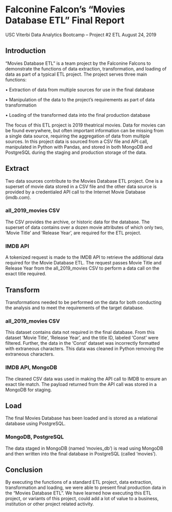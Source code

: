 # Falconine Falcon’s “Movies Database ETL” Final Report 

USC Viterbi Data Analytics Bootcamp – Project #2 ETL
August 24, 2019


## Introduction
“Movies Database ETL” is a team project by the Falconine Falcons to demonstrate the functions of data extraction, transformation, and loading of data as part of a typical ETL project. 
The project serves three main functions:

•	Extraction of data from multiple sources for use in the final database

•	Manipulation of the data to the project’s requirements as part of data transformation

•	Loading of the transformed data into the final production database

The focus of this ETL project is 2019 theatrical movies.  Data for movies can be found everywhere, but often important information can be missing from a single data source, requiring the aggregation of data from multiple sources.
In this project data is sourced from a CSV file and API call, manipulated in Python with Pandas, and stored in both MongoDB and PostgreSQL during the staging and production storage of the data. 

## Extract
Two data sources contribute to the Movies Database ETL project.  One is a superset of movie data stored in a CSV file and the other data source is provided by a credentialed API call to the Internet Movie Database (imdb.com).
### all_2019_movies CSV
The CSV provides the archive, or historic data for the database. The superset of data contains over a dozen movie attributes of which only two, ‘Movie Title’ and ‘Release Year’, are required for the ETL project.
### IMDB API
A tokenized request is made to the IMDB API to retrieve the additional data required for the Movie Database ETL.  The request passes Movie Title and Release Year from the all_2019_movies CSV to perform a data call on the exact title required.

## Transform
Transformations needed to be performed on the data for both conducting the analysis and to meet the requirements of the target database. 
### all_2019_movies CSV
This dataset contains data not required in the final database.  From this dataset ‘Movie Title’, ‘Release Year’, and the title ID, labeled ‘Const’ were filtered.  Further, the data in the ‘Const’ dataset was incorrectly formatted with extraneous characters.  This data was cleaned  in Python removing the extraneous characters.
### IMDB API, MongoDB
The cleaned CSV data was used in making the API call to IMDB to ensure an exact tile match.  The payload returned from the API call was stored in a MongoDB for staging. 

## Load
The final Movies Database has been loaded and is stored as a relational database using PostgreSQL. 
### MongoDB, PostgreSQL
The data staged in MongoDB (named ‘movies_db’) is read using MongoDB and then written into the final database in PostgreSQL (called ‘movies’). 

## Conclusion
By executing the functions of a standard ETL project, data extraction, transformation and loading, we were able to present final production data in the “Movies Database ETL”. 
We have learned how executing this ETL project, or variants of this project, could add a lot of value to a business, institution or other project related activity.
